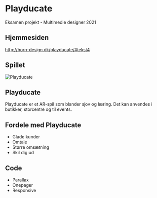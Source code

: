 # Playducate
Eksamen projekt - Multimedie designer 2021

## Hjemmesiden
http://horn-design.dk/playducate/#tekst4

## Spillet
![Playducate](http://horn-design.dk/playducate/img/soapbobles.png?crop=1.00xw:1.00xh;0,0&resize=768:* "chocolate chip cookies")

## Playducate
Playducate er et AR-spil som blander sjov og læring. Det kan anvendes i butikker, storcentre og til events.  


## Fordele med Playducate
- Glade kunder
- Omtale
- Større omsætning
- Skil dig ud


## Code
- Parallax
- Onepager
- Responsive
